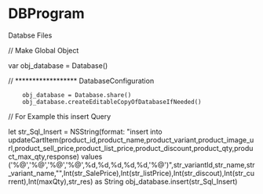# DBProgram
Databse Files

// Make Global Object 

var obj_database = Database()


// ****************** DatabaseConfiguration
        
        obj_database = Database.share()
        obj_database.createEditableCopyOfDatabaseIfNeeded()
        
        
 // For Example this insert Query 
 
  let str_Sql_Insert = NSString(format: "insert into updateCartItem(product_id,product_name,product_variant,product_image_url,product_sell_price,product_list_price,product_discount,product_qty,product_max_qty,response) values ('%@','%@','%@','%@',%d,%d,%d,%d,%d,'%@')",str_variantId,str_name,str_variant_name,"",Int(str_SalePrice),Int(str_listPrice),Int(str_discout),Int(str_current),Int(maxQty),str_res) as String
  obj_database.insert(str_Sql_Insert)
